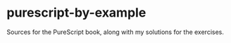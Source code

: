 # purescript-by-example

Sources for the PureScript book, along with my solutions for the exercises.

